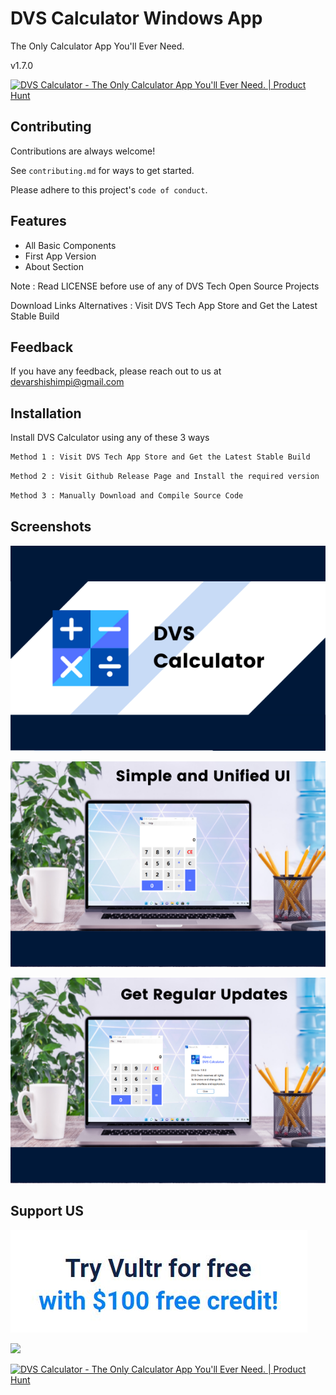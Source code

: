 # DVS Calculator Windows App

The Only Calculator App You'll Ever Need.

v1.7.0

<a href="https://www.producthunt.com/posts/dvs-calculator?utm_source=badge-featured&utm_medium=badge&utm_souce=badge-dvs&#0045;calculator" target="_blank"><img src="https://api.producthunt.com/widgets/embed-image/v1/featured.svg?post_id=352088&theme=light" alt="DVS&#0032;Calculator - The&#0032;Only&#0032;Calculator&#0032;App&#0032;You&#0039;ll&#0032;Ever&#0032;Need&#0046; | Product Hunt" style="width: 250px; height: 54px;" width="250" height="54" /></a>

## Contributing

Contributions are always welcome!

See `contributing.md` for ways to get started.

Please adhere to this project's `code of conduct`.


## Features

- All Basic Components
- First App Version
- About Section

Note : Read LICENSE before use of any of DVS Tech Open Source Projects

Download Links Alternatives : Visit DVS Tech App Store and Get the Latest Stable Build

## Feedback

If you have any feedback, please reach out to us at devarshishimpi@gmail.com

## Installation

Install DVS Calculator using any of these 3 ways

```bash
Method 1 : Visit DVS Tech App Store and Get the Latest Stable Build
```

```bash
Method 2 : Visit Github Release Page and Install the required version
```

```bash
Method 3 : Manually Download and Compile Source Code
```
    
## Screenshots

![App Screenshot](1.png)

![App Screenshot](2.png)

![App Screenshot](3.png)


## Support US
<a href="https://www.vultr.com/?ref=9043736" target="_blank"><img src="vultr-try.JPG"/></a>

<a href="https://r.honeygain.me/DEVARBD8B7" target="_blank"><img src="honegain-try.JPG"/></a>

<a href="https://www.producthunt.com/posts/dvs-calculator?utm_source=badge-featured&utm_medium=badge&utm_souce=badge-dvs&#0045;calculator" target="_blank"><img src="https://api.producthunt.com/widgets/embed-image/v1/featured.svg?post_id=352088&theme=light" alt="DVS&#0032;Calculator - The&#0032;Only&#0032;Calculator&#0032;App&#0032;You&#0039;ll&#0032;Ever&#0032;Need&#0046; | Product Hunt" style="width: 250px; height: 54px;" width="250" height="54" /></a>

